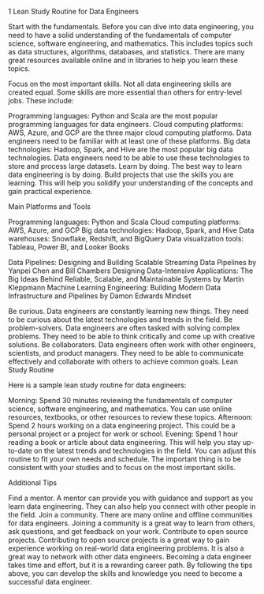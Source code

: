 
1
Lean Study Routine for Data Engineers

Start with the fundamentals. Before you can dive into data engineering, you need to have a solid understanding of the fundamentals of computer science, software engineering, and mathematics. This includes topics such as data structures, algorithms, databases, and statistics. There are many great resources available online and in libraries to help you learn these topics.

Focus on the most important skills. Not all data engineering skills are created equal. Some skills are more essential than others for entry-level jobs. These include:

Programming languages: Python and Scala are the most popular programming languages for data engineers.
Cloud computing platforms: AWS, Azure, and GCP are the three major cloud computing platforms. Data engineers need to be familiar with at least one of these platforms.
Big data technologies: Hadoop, Spark, and Hive are the most popular big data technologies. Data engineers need to be able to use these technologies to store and process large datasets.
Learn by doing. The best way to learn data engineering is by doing. Build projects that use the skills you are learning. This will help you solidify your understanding of the concepts and gain practical experience.

Main Platforms and Tools

Programming languages: Python and Scala
Cloud computing platforms: AWS, Azure, and GCP
Big data technologies: Hadoop, Spark, and Hive
Data warehouses: Snowflake, Redshift, and BigQuery
Data visualization tools: Tableau, Power BI, and Looker
Books

Data Pipelines: Designing and Building Scalable Streaming Data Pipelines by Yanpei Chen and Bill Chambers
Designing Data-Intensive Applications: The Big Ideas Behind Reliable, Scalable, and Maintainable Systems by Martin Kleppmann
Machine Learning Engineering: Building Modern Data Infrastructure and Pipelines by Damon Edwards
Mindset

Be curious. Data engineers are constantly learning new things. They need to be curious about the latest technologies and trends in the field.
Be problem-solvers. Data engineers are often tasked with solving complex problems. They need to be able to think critically and come up with creative solutions.
Be collaborators. Data engineers often work with other engineers, scientists, and product managers. They need to be able to communicate effectively and collaborate with others to achieve common goals.
Lean Study Routine

Here is a sample lean study routine for data engineers:

Morning: Spend 30 minutes reviewing the fundamentals of computer science, software engineering, and mathematics. You can use online resources, textbooks, or other resources to review these topics.
Afternoon: Spend 2 hours working on a data engineering project. This could be a personal project or a project for work or school.
Evening: Spend 1 hour reading a book or article about data engineering. This will help you stay up-to-date on the latest trends and technologies in the field.
You can adjust this routine to fit your own needs and schedule. The important thing is to be consistent with your studies and to focus on the most important skills.

Additional Tips

Find a mentor. A mentor can provide you with guidance and support as you learn data engineering. They can also help you connect with other people in the field.
Join a community. There are many online and offline communities for data engineers. Joining a community is a great way to learn from others, ask questions, and get feedback on your work.
Contribute to open source projects. Contributing to open source projects is a great way to gain experience working on real-world data engineering problems. It is also a great way to network with other data engineers.
Becoming a data engineer takes time and effort, but it is a rewarding career path. By following the tips above, you can develop the skills and knowledge you need to become a successful data engineer.
